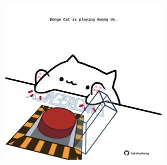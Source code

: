<!-- built at 09/08/2024, 23:00:40 UTC -->
<p align="center">
  <img width="500" height="500" src="./ReadmeImage.svg">
</p>
